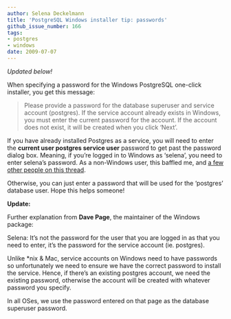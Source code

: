 ```yaml
---
author: Selena Deckelmann
title: 'PostgreSQL Windows installer tip: passwords'
github_issue_number: 166
tags:
- postgres
- windows
date: 2009-07-07
---
```


*Updated below!*

When specifying a password for the Windows PostgreSQL one-click installer, you get this message:

> Please provide a password for the database superuser and service
> account (postgres). If the service account already exists in Windows,
> you must enter the current password for the account. If the account
> does not exist, it will be created when you click ‘Next’.

If you have already installed Postgres as a service, you will need to enter the **current user postgres service user** password to get past the password dialog box. Meaning, if you’re logged in to Windows as ‘selena’, you need to enter selena’s password. As a non-Windows user, this baffled me, and [a few other people on this thread](https://www.postgresql.org/message-id/937d27e10907021018o65776517heaee04605b088ad7@mail.gmail.com).

Otherwise, you can just enter a password that will be used for the ‘postgres’ database user. Hope this helps someone!

**Update:**

Further explanation from **Dave Page**, the maintainer of the Windows package:

Selena: It’s not the password for the user that you are logged in as that you need to enter, it’s the password for the service account (ie. postgres).

Unlike *nix & Mac, service accounts on Windows need to have passwords so unfortunately we need to ensure we have the correct password to install the service. Hence, if there’s an existing postgres account, we need the existing password, otherwise the account will be created with whatever password you specify.

In all OSes, we use the password entered on that page as the database superuser password.
